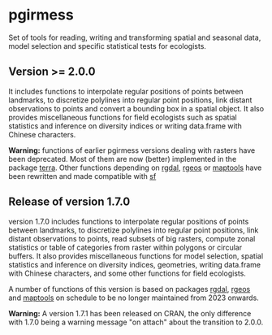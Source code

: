 # pgirmess

Set of tools for reading, writing and transforming spatial and seasonal data, model selection and specific statistical tests for ecologists.

## Version >= 2.0.0

It includes functions to interpolate regular positions of points between landmarks, to discretize polylines into regular point positions, link distant observations to points and convert a bounding box in a spatial object. It also provides miscellaneous functions for field ecologists such as spatial statistics and inference on diversity indices or writing data.frame with Chinese characters.

**Warning:** functions of earlier pgirmess versions  dealing with rasters have been deprecated. Most of them are now (better) implemented in the package [terra](https://cran.r-project.org/web/packages/terra/index.html). Other functions depending on [rgdal](https://cran.r-project.org/web/packages/rgdal/index.html), [rgeos](https://cran.r-project.org/web/packages/rgeos/index.html) or [maptools](https://cran.r-project.org/web/packages/maptools/index.html) have been rewritten and made compatible with [sf](https://cran.r-project.org/web/packages/sf/index.html)

## Release of version  1.7.0

version 1.7.0 includes functions to interpolate regular positions of points between landmarks, to discretize polylines into regular point positions, link distant observations to points, read subsets of big rasters, compute zonal statistics or table of categories from raster within polygons or circular buffers. It also provides miscellaneous functions for model selection, spatial statistics and inference on diversity indices, geometries, writing data.frame with Chinese characters, and some other functions for field ecologists.

A number of functions of this version is based on packages [rgdal](https://cran.r-project.org/web/packages/rgdal/index.html), [rgeos](https://cran.r-project.org/web/packages/rgeos/index.html) and [maptools](https://cran.r-project.org/web/packages/maptools/index.html) on schedule to be no longer maintained from 2023 onwards.

**Warning:** A version 1.7.1 has been released on CRAN, the only difference with 1.7.0 being a warning message "on attach" about the transition to 2.0.0.